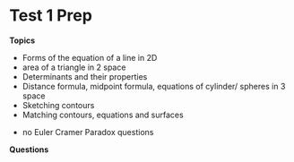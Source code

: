 # Test 1 Prep

**Topics**

- Forms of the equation of a line in 2D
- area of a triangle in 2 space
- Determinants and their properties
- Distance formula, midpoint formula, equations of cylinder/ spheres in 3 space
- Sketching contours
- Matching contours, equations and surfaces
* no Euler Cramer Paradox questions

**Questions**
